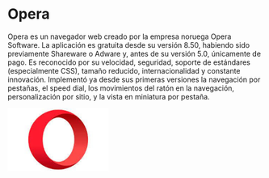 # Opera

Opera es un navegador web creado por la empresa noruega Opera Software. La aplicación es gratuita desde su versión 8.50, habiendo sido previamente Shareware o Adware y, antes de su versión 5.0, únicamente de pago. Es reconocido por su velocidad, seguridad, soporte de estándares (especialmente CSS), tamaño reducido, internacionalidad y constante innovación. Implementó ya desde sus primeras versiones la navegación por pestañas, el speed dial, los movimientos del ratón en la navegación, personalización por sitio, y la vista en miniatura por pestaña.

<img src="https://github.com/raulvazquez007/SMX2-M8UF1A3.-Historia-de-la-webTasca/blob/main/opera.jpg" alt="opera" width="200"/>







